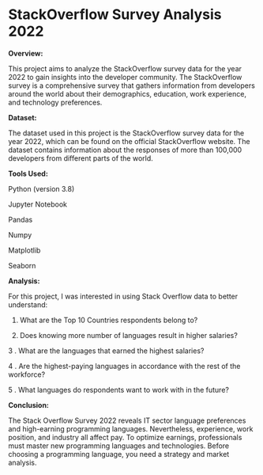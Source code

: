 # StackOverflow Survey Analysis 2022

**Overview:**

This project aims to analyze the StackOverflow survey data for the year 2022 to gain insights into the developer community. The StackOverflow survey is a comprehensive survey that gathers information from developers around the world about their demographics, education, work experience, and technology preferences.

**Dataset:**

The dataset used in this project is the StackOverflow survey data for the year 2022, which can be found on the official StackOverflow website. The dataset contains information about the responses of more than 100,000 developers from different parts of the world.

**Tools Used:**

Python (version 3.8)

Jupyter Notebook

Pandas

Numpy

Matplotlib

Seaborn

**Analysis:**

For this project, I was interested in using Stack Overflow data to better understand:

 1. What are the Top 10 Countries respondents belong to?

 2. Does knowing more number of languages result in higher salaries?

 3 . What are the languages that earned the highest salaries?

 4 . Are the highest-paying languages in accordance with the rest of the workforce?

 5 . What languages do respondents want to work with in the future?

**Conclusion:**

The Stack Overflow Survey 2022 reveals IT sector language preferences and high-earning programming languages. Nevertheless, experience, work position, and industry all affect pay. To optimize earnings, professionals must master new programming languages and technologies. Before choosing a programming language, you need a strategy and market analysis.
